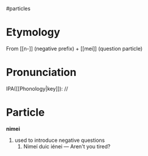 #particles 
# Etymology
From [[n-]] (negative prefix) + [[mei]] (question particle)
# Pronunciation
IPA([[Phonology|key]]): //
# Particle
**nimei**
1. used to introduce negative questions
	1. Nimeí duic iénei — Aren't you tired?